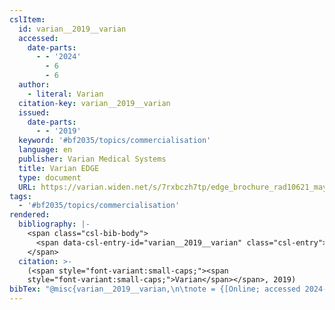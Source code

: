 ```yaml
---
cslItem:
  id: varian__2019__varian
  accessed:
    date-parts:
      - - '2024'
        - 6
        - 6
  author:
    - literal: Varian
  citation-key: varian__2019__varian
  issued:
    date-parts:
      - - '2019'
  keyword: '#bf2035/topics/commercialisation'
  language: en
  publisher: Varian Medical Systems
  title: Varian EDGE
  type: document
  URL: https://varian.widen.net/s/7rxbczh7tp/edge_brochure_rad10621_may2019
tags:
  - '#bf2035/topics/commercialisation'
rendered:
  bibliography: |-
    <span class="csl-bib-body">
      <span data-csl-entry-id="varian__2019__varian" class="csl-entry"><span class='author-bib'>Varian</span>. <span class='date-bib'>(2019)</span>. <span class='title'><i><b><span style="font-style:normal;">Varian EDGE</span></b></i></span>. Varian Medical Systems. <span class='URL'><a href='https://varian.widen.net/s/7rxbczh7tp/edge_brochure_rad10621_may2019'>LINK</a></span></span>
    </span>
  citation: >-
    (<span style="font-variant:small-caps;"><span
    style="font-variant:small-caps;">Varian</span></span>, 2019)
bibTex: "@misc{varian__2019__varian,\n\tnote = {[Online; accessed 2024-06-06]},\n\tauthor = {{Varian}},\n\tyear = {2019},\n\tpublisher = {Varian Medical Systems},\n\ttitle = {Varian {EDGE}},\n\turl = {https://varian.widen.net/s/7rxbczh7tp/edge_brochure_rad10621_may2019},\n}\n\n"
---
```

